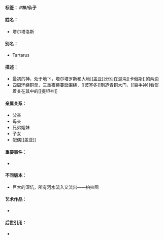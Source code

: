 #### 标签： #神/仙子
#### 姓名：
- 塔尔塔洛斯
#### 别名：
- Tartarus
#### 描述：
- 最初的神，处于地下，塔尔塔罗斯和大地[[盖亚]]分别在混沌[[卡俄斯]]的两边
- 四周环绕铜垒，三重夜幕蔓延围绕，[[波塞冬]]制造青铜大门，[[百手神]]看惯着关在其中的[[提坦神]]
#### 亲属关系：
- 父亲
- 母亲
- 兄弟姐妹
- 子女
- 配偶[[盖亚]]
#### 重要事件：
- 
#### 不同版本：
- 巨大的深坑，所有河水流入又流出——柏拉图
#### 艺术作品：
- 
#### 后世引用：
- 